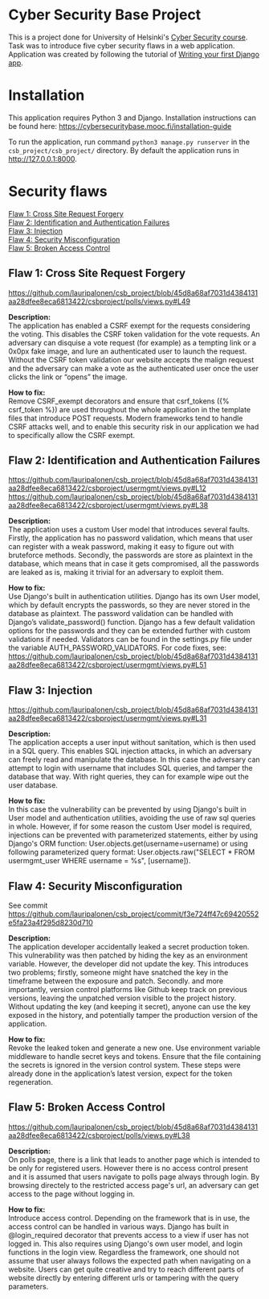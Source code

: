 # Cyber Security Base Project
This is a project done for University of Helsinki's [Cyber Security course](https://cybersecuritybase.mooc.fi/). Task was to introduce five cyber security flaws in a web application. Application was created by following the tutorial of [Writing your first Django app](https://docs.djangoproject.com/en/3.1/intro/tutorial01/).

# Installation
This application requires Python 3 and Django. Installation instructions can be found here: https://cybersecuritybase.mooc.fi/installation-guide  

To run the application, run command `python3 manage.py runserver` in the `csb_project/csb_project/` directory. By default the application runs in http://127.0.0.1:8000.

# Security flaws

[Flaw 1: Cross Site Request Forgery](#flaw-1--cross-site-request-forgery)  
[Flaw 2: Identification and Authentication Failures](#flaw-2-identification-and-authentication-failures)  
[Flaw 3: Injection](#flaw-3-injection)  
[Flaw 4: Security Misconfiguration](#flaw-4-security-misconfiguration)  
[Flaw 5: Broken Access Control](#flaw-5-broken-access-control)

## Flaw 1:  Cross Site Request Forgery
https://github.com/lauripalonen/csb_project/blob/45d8a68af7031d4384131aa28dfee8eca6813422/csbproject/polls/views.py#L49
  
  
**Description:**  
The application has enabled a CSRF exempt for the requests considering the voting. This disables the CSRF token validation for the vote requests. An adversary can disquise a vote request (for example) as a tempting link or a 0x0px fake image, and lure an authenticated user to launch the request. Without the CSRF token validation our website accepts the malign request and the adversary can make a vote as the authenticated user once the user clicks the link or “opens” the image.
  
  
**How to fix:**  
Remove CSRF_exempt decorators and ensure that csrf_tokens ({% csrf_token %}) are used throughout the whole application in the template files that introduce POST requests. Modern frameworks tend to handle CSRF attacks well, and to enable this security risk in our application we had to specifically allow the CSRF exempt.
  
## Flaw 2: Identification and Authentication Failures
https://github.com/lauripalonen/csb_project/blob/45d8a68af7031d4384131aa28dfee8eca6813422/csbproject/usermgmt/views.py#L12 
https://github.com/lauripalonen/csb_project/blob/45d8a68af7031d4384131aa28dfee8eca6813422/csbproject/usermgmt/views.py#L38
  
**Description:**  
The application uses a custom User model that introduces several faults. Firstly, the application has no password validation, which means that user can register with a weak password, making it easy to figure out with bruteforce methods. Secondly, the passwords are store as plaintext in the database, which means that in case it gets compromised, all the passwords are leaked as is, making it trivial for an adversary to exploit them.  

**How to fix:**  
 Use Django's built in authentication utilities. Django has its own User model, which by default encrypts the passwords, so they are never stored in the database as plaintext. The password validation can be handled with Django’s validate_password() function. Django has a few default validation options for the passwords and they can be extended further with custom validations if needed. Validators can be found in the settings.py file under the variable AUTH_PASSWORD_VALIDATORS. For code fixes, see:
https://github.com/lauripalonen/csb_project/blob/45d8a68af7031d4384131aa28dfee8eca6813422/csbproject/usermgmt/views.py#L51

## Flaw 3: Injection 
https://github.com/lauripalonen/csb_project/blob/45d8a68af7031d4384131aa28dfee8eca6813422/csbproject/usermgmt/views.py#L31

**Description:**  
 The application accepts a user input without sanitation, which is then used in a SQL query. This enables SQL injection attacks, in which an adversary can freely read and manipulate the database. In this case the adversary can attempt to login with username that includes SQL queries, and tamper the database that way. With right queries, they can for example wipe out the user database.  
 
**How to fix:**  
 In this case the vulnerability can be prevented by using Django's built in User model and authentication utilities, avoiding the use of raw sql queries in whole. However, if for some reason the custom User model is required, injections can be prevented with parameterized statements, either by using Django's ORM function: User.objects.get(username=username) or using following parameterized query format: User.objects.raw("SELECT * FROM usermgmt_user WHERE username = %s", [username]).  
 

## Flaw 4: Security Misconfiguration
See commit https://github.com/lauripalonen/csb_project/commit/f3e724ff47c69420552e5fa23a4f295d8230d710  

**Description:**  
The application developer accidentally leaked a secret production token. This vulnerability was then patched by hiding the key as an environment variable. However, the developer did not update the key. This introduces two problems; firstly, someone might have snatched the key in the timeframe between the exposure and patch. Secondly. and more importantly, version control platforms like Github keep track on previous versions, leaving the unpatched version visible to the project history. Without updating the key (and keeping it secret), anyone can use the key exposed in the history, and potentially tamper the production version of the application.  

  
**How to fix:**  
Revoke the leaked token and generate a new one. Use environment variable middleware to handle secret keys and tokens. Ensure that the file containing the secrets is ignored in the version control system. These steps were already done in the application’s latest version, expect for the token regeneration.  


## Flaw 5: Broken Access Control
https://github.com/lauripalonen/csb_project/blob/45d8a68af7031d4384131aa28dfee8eca6813422/csbproject/polls/views.py#L38  

**Description:**  
On polls page, there is a link that leads to another page which is intended to be only for registered users. However there is no access control present and it is assumed that users navigate to polls page always through login. By browsing directely to the restricted access page's url, an adversary can get access to the page without logging in.  

  
**How to fix:**  
Introduce access control. Depending on the framework that is in use, the access control can be handled in various ways. Django has built in @login_required decorator that prevents access to a view if user has not logged in. This also requires using Django's own user model, and login functions in the login view. Regardless the framework, one should not assume that user always follows the expected path when navigating on a website. Users can get quite creative and try to reach different parts of website directly by entering different urls or tampering with the query parameters.




